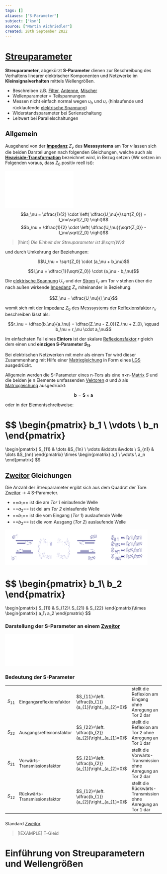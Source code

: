 ```yaml
---
tags: []
aliases: ["S-Parameter"]
subject: ["ksn"]
source: ["Martin Aichriedler"]
created: 28th September 2022
---
```


# [Streuparameter](https://de.wikipedia.org/wiki/Streuparameter)

**Streuparameter**, abgekürzt **S-Parameter** dienen zur Beschreibung des Verhaltens linearer elektrischer Komponenten und Netzwerke im **Kleinsignalverhalten** mittels Wellengrößen.

- Beschreiben z.B. [Filter](../Hardwareentwicklung/Filter.md), [Antenne](Antenne.md), [Mischer](Mischer.md)
- Wellenparameter = Teilspannungen 
- Messen nicht einfach normal wegen $u_{h}$ und $u_{r}$ (hinlaufende und rücklaufende [elektrische Spannung](../Elektrotechnik/elektrische%20Spannung.md))
- Widerstandsparameter bei Serienschaltung
- Leitwert bei Parallelschaltungen

## Allgemein

Ausgehend von der **[Impedanz](../Elektrotechnik/Impedanz.md)** $Z_\nu$ des **Messsystems** am Tor $\nu$ lassen sich die beiden Darstellungen nach folgenden Gleichungen, welche auch als **[Heaviside-Transformation](../Signaltheorie/Einheitssprungfunktion.md)** bezeichnet wird, in Bezug setzen (Wir setzen im Folgenden voraus, dass $Z_0$ positiv reell ist):

![Eintor](assets/Eintor.png)$$a_\nu = \dfrac{1}{2} \cdot \left( \dfrac{U_\nu}{\sqrt{Z_0}} + I_\nu\sqrt{Z_0} \right)$$$$b_\nu = \dfrac{1}{2} \cdot \left( \dfrac{U_\nu}{\sqrt{Z_0}} - I_\nu\sqrt{Z_0} \right)$$
  
> [!hint] *Die Einheit der Streuparameter ist $\sqrt{W}$*

und durch Umkehrung der Beziehungen:  

$$U_\nu = \sqrt{Z_0} \cdot (a_\nu + b_\nu)$$

$$I_\nu = \dfrac{1}{\sqrt{Z_0}} \cdot (a_\nu - b_\nu)$$

Die [elektrische Spannung](../Elektrotechnik/elektrische%20Spannung.md) $U_\nu$ und der [Strom](../Elektrotechnik/elektrischer%20Strom.md) $I_{\nu}$ am Tor $\nu$ stehen über die nach außen wirkende [Impedanz](../Elektrotechnik/Impedanz.md) $Z_\nu$ miteinander in Beziehung:  

$$Z_\nu = \dfrac{U_\nu}{I_\nu}$$

womit sich mit der [Impedanz](../Elektrotechnik/Impedanz.md) $Z_{0}$ des Messsystems der [Reflexionsfaktor](Reflexionsfaktor.md) $r_{\nu}$ beschreiben lässt als:  

$$r_\nu = \dfrac{b_\nu}{a_\nu} = \dfrac{Z_\nu - Z_0}{Z_\nu + Z_0}, \qquad b_\nu = r_\nu \cdot a_\nu$$

Im einfachsten Fall eines **Eintors** ist der skalare [Reflexionsfaktor](Reflexionsfaktor.md) $r$ gleich dem einen und **einzigen S-Parameter $S_{11}$**.

Bei elektrischen Netzwerken mit mehr als einem Tor wird dieser Zusammenhang mit Hilfe einer [Matrixgleichung](Matrix.md) in Form eines [LGS](Lineare%20Gleichungssysteme.md) ausgedrückt.

Allgemein werden die S-Parameter eines n-Tors als eine n×n-[Matrix](Matrix.md) $S$ und die beiden je n Elemente umfassenden [Vektoren](Vektor.md) $a$ und $b$ als [Matrixgleichung](Matrix.md) ausgedrückt:

$$\mathbf{b} = \mathbf{S} \times \mathbf{a}$$

oder in der Elementschreibweise:

$$
\begin{pmatrix}
    b_1    \\
    \vdots \\
    b_n
\end{pmatrix}
=
\begin{pmatrix}
    S_{11} & \dots &S_{1n} \\
    \vdots &\ddots &\vdots \\
    S_{n1} & \dots &S_{nn}
\end{pmatrix}
\times
\begin{pmatrix}
    a_1    \\
    \vdots \\
    a_n
\end{pmatrix}
$$

## [Zweitor](Zweitor.md) Gleichungen

Die Anzahl der Streuparameter ergibt sich aus dem Quadrat der Tore: [Zweitor](Zweitor.md) -> 4 S-Parameter.

- ==$a_{1}$== ist die am *Tor 1* einlaufende Welle
- ==$a_{2}$== ist dei am *Tor 2* einlaufende Welle
- ==$b_{1}$== ist die vom Eingang (*Tor 1*) auslaufende Welle
- ==$b_{2}$== ist die vom Ausgang (*Tor 2*) auslaufende Welle
  
![MGL-Zweitor](assets/MGL-Zweitor.png)

$$
\begin{pmatrix}
     b_1\\
     b_2
\end{pmatrix}
=
\begin{pmatrix}
    S_{11} & S_{12}\\
    S_{21} & S_{22}
\end{pmatrix}\times
\begin{pmatrix}
     a_1\\
     a_2
\end{pmatrix}
$$

### Darstellung der S-Parameter an einem [Zweitor](Zweitor.md)

![Zweitor](assets/Zweitor.png)

### Bedeutung der S-Parameter

|          |                               |                                                       |                                                              |
| -------- | ----------------------------- | ----------------------------------------------------- | ------------------------------------------------------------ |
| $S_{11}$ | Eingangsreflexionsfaktor      | $S_{11}=\left. \dfrac{b_{1}}{a_{1}}\right._{a_{2}=0}$ | stellt die Reflexion am Eingang ohne Anregung an Tor 2 dar   |
| $S_{22}$ | Ausgangsreflexionsfaktor      | $S_{22}=\left. \dfrac{b_{2}}{a_{2}}\right._{a_{1}=0}$ | stellt die Reflexion am Tor 2 ohne Anregung an Tor 1 dar     |
| $S_{21}$ | Vorwärts-Transmissionsfaktor  | $S_{21}=\left. \dfrac{b_{2}}{a_{1}}\right._{a_{2}=0}$ | stellt die Vorwärts-Transmission ohne Anregung an Tor 2 dar  |
| $S_{12}$ | Rückwärts-Transmissionsfaktor | $S_{12}=\left. \dfrac{b_{1}}{a_{2}}\right._{a_{1}=0}$ | stellt die Rückwärts-Transmission ohne Anregung an Tor 1 dar | 

### [](../Hardwareentwicklung/Kettenmatrix.md#Impedanz%20Matrixrechnung%20Matrix|Impedanz%20Matrix)

Standard [Zweitor](Zweitor.md)

> [!EXAMPLE] T-Gleid

### [](../Hardwareentwicklung/Kettenmatrix.md#Admittanz%20Matrixrechnung%20Matrix|Admittanz%20Matrix)

# Einführung von Streuparametern und Wellengrößen
